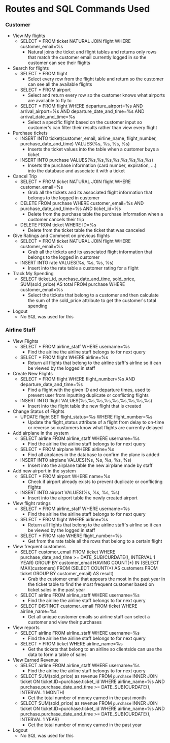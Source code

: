 # Routes and SQL Commands Used
### Customer
* View My flights
  * SELECT * FROM ticket NATURAL JOIN flight WHERE customer_email=%s
    * Natural joins the ticket and flight tables and returns only rows that match the customer email currently logged in so the customer can see their flights
* Search for flights
  * SELECT * FROM flight
    * Select every row from the flight table and return so the customer can see all the available flights
  * SELECT * FROM airport
    * Select and return every row so the customer knows what airports are available to fly to
  * SELECT * FROM flight WHERE departure_airport=%s AND arrival_airport=%s AND departure_date_and_time=%s AND arrival_date_and_time=%s
    * Select a specific flight based on the customer input so customer's can filter their results rather than view every flight
* Purchase tickets 
  * INSERT INTO ticket(customer_email, airline_name, flight_number, purchase_date_and_time) VALUES(%s, %s, %s, %s)
    * Inserts the ticket values into the table when a customer buys a ticket
  * INSERT INTO purchase VALUES(%s,%s,%s,%s,%s,%s,%s,%s)
    * Inserts the purchase information (card number, expiration, ...) into the database and associate it with a ticket
* Cancel Trip
  * SELECT * FROM ticket NATURAL JOIN flight WHERE customer_email=%s
    * Grab all the tickets and its associated flight information that belongs to the logged in customer
  * DELETE FROM purchase WHERE customer_email=%s AND purchase_date_and_time=%s AND ticket_id=%s
    * Delete from the purchase table the purchase information when a customer cancels their trip
  * DELETE FROM ticket WHERE ID=%s
    * Delete from the ticket table the ticket that was canceled
* Give Ratings and Comment on previous flights
  * SELECT * FROM ticket NATURAL JOIN flight WHERE customer_email=%s
    * Grab all the tickets and its associated flight information that belongs to the logged in customer
  * INSERT INTO rate VALUES(%s, %s, %s, %s)
    * Insert into the rate table a customer rating for a flight
* Track My Spending
  * SELECT ticket_id, purchase_date_and_time, sold_price, SUM(sold_price) AS total FROM purchase WHERE customer_email=%s
    * Select the tickets that belong to a customer and then calculate the sum of the sold_price attribute to get the customer's total spending
* Logout
  * No SQL was used for this
### Airline Staff
* View Flights
  * SELECT * FROM airline_staff WHERE username=%s
    * Find the airline the airline staff belongs to for next query
  * SELECT * FROM flight WHERE airline=%s
    * Return all flights that belong to the airline staff's airline so it can be viewed by the logged in staff
* Create New Flights
  * SELECT * FROM flight WHERE flight_number=%s AND departure_date_and_time=%s
    * Find a flight with the given ID and departure times, used to prevent user from inputting duplicate or conflicting flights
  * INSERT INTO flight VALUES(%s,%s,%s,%s,%s,%s,%s,%s,%s)
    * Insert into the flight table the new flight that is created
* Change Status of Flights
  * UPDATE flight SET flight_status=%s WHERE flight_number=%s
    * Update the flight_status attribute of a flight from delay to on-time or reverse so customers know what flights are currently delayed
* Add airplane in the system
  * SELECT airline FROM airline_staff WHERE username=%s
    * Find the airline the airline staff belongs to for next query
  * SELECT * FROM airplane WHERE airline=%s
    * Find all airplanes in the database to confirm the plane is added
  * INSERT INTO airplane VALUES(%s, %s, %s, %s, %s)
    * Insert into the airplane table the new airplane made by staff
* Add new airport in the system
  * SELECT * FROM airport WHERE name=%s
    * Check if airport already exists to prevent duplicate or conflicting flights
  * INSERT INTO airport VALUES(%s, %s, %s, %s)
    * Insert into the airport table the newly created airport
* View flight ratings
  * SELECT * FROM airline_staff WHERE username=%s
    * Find the airline the airline staff belongs to for next query
  * SELECT * FROM flight WHERE airline=%s
    * Return all flights that belong to the airline staff's airline so it can be viewed by the logged in staff
  * SELECT * FROM rate WHERE flight_number=%s
    * Get from the rate table all the rows that belong to a certain flight
* View frequent customers
  * SELECT customer_email FROM ticket WHERE purchase_date_and_time >= DATE_SUB(CURDATE(), INTERVAL 1 YEAR) GROUP BY customer_email HAVING COUNT(*) IN (SELECT MAX(customers) FROM (SELECT COUNT(\*) AS customers FROM ticket GROUP BY customer_email) AS result)
    * Grab the customer email that appears the most in the past year in the ticket table to find the most frequent customer based on ticket sales in the past year
  * SELECT airline FROM airline_staff WHERE username=%s
    * Find the airline the airline staff belongs to for next query
  * SELECT DISTINCT customer_email FROM ticket WHERE airline_name=%s
    * Get all unique customer emails so airline staff can select a customer and view their purchases
* View reports
  * SELECT airline FROM airline_staff WHERE username=%s
    * Find the airline the airline staff belongs to for next query
  * SELECT * FROM ticket WHERE airline_name=%s
    * Get the tickets that belong to an airline so clientside can use the data to form a table of sales
* View Earned Revenue
  * SELECT airline FROM airline_staff WHERE username=%s
    * Find the airline the airline staff belongs to for next query
  * SELECT SUM(sold_price) as revenue FROM `purchase` INNER JOIN ticket ON ticket.ID=purchase.ticket_id WHERE airline_name=%s AND purchase.purchase_date_and_time >= DATE_SUB(CURDATE(), INTERVAL 1 MONTH)
    * Get the total number of money earned in the past month
  * SELECT SUM(sold_price) as revenue FROM `purchase` INNER JOIN ticket ON ticket.ID=purchase.ticket_id WHERE airline_name=%s AND purchase.purchase_date_and_time >= DATE_SUB(CURDATE(), INTERVAL 1 YEAR)
    * Get the total number of money earned in the past year
* Logout
  * No SQL was used for this



